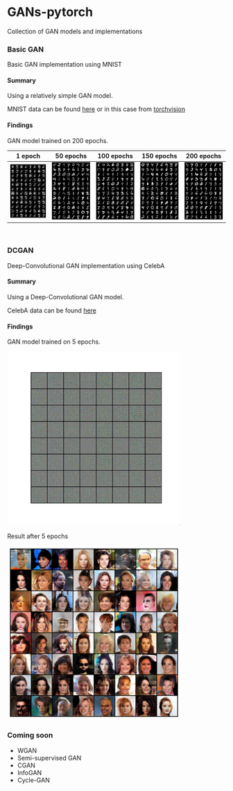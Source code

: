 # GANs-pytorch
 Collection of GAN models and implementations

### Basic GAN
Basic GAN implementation using MNIST 
#### Summary
 Using a relatively simple GAN model. </br>
 
 MNIST data can be found [here](http://yann.lecun.com/exdb/mnist/) or in this case from [torchvision](https://pytorch.org/docs/stable/torchvision/index.html)
 #### Findings
 GAN model trained on 200 epochs. <br>
 
| 1 epoch     | 50 epochs | 100 epochs  |  150 epochs     |   200 epochs   |
| ------------|:---------:|:-----:|:-----:|:-----:|
| <img src ="GAN/gan_images/1.png" width = 200>   | <img src ="GAN/gan_images/50.png" width = 200> | <img src ="GAN/gan_images/100.png" width = 200> | <img src ="GAN/gan_images/150.png" width = 200> | <img src ="GAN/gan_images/200.png" width = 200> |
<br>

### DCGAN
Deep-Convolutional GAN implementation using CelebA 
#### Summary
 Using a Deep-Convolutional GAN model. </br>
 
 CelebA data can be found [here](http://mmlab.ie.cuhk.edu.hk/projects/CelebA.html)
 #### Findings
 GAN model trained on 5 epochs. <br>
 
 <img src ="DCGAN/gan_images/gan_5e.gif" width = 400>
 
 Result after 5 epochs
 
 <img src ="DCGAN/gan_images/gan_gen_5e.png" width = 400>
 
 
 ### Coming soon
 
 - WGAN
 - Semi-supervised GAN
 - CGAN
 - InfoGAN
 - Cycle-GAN
